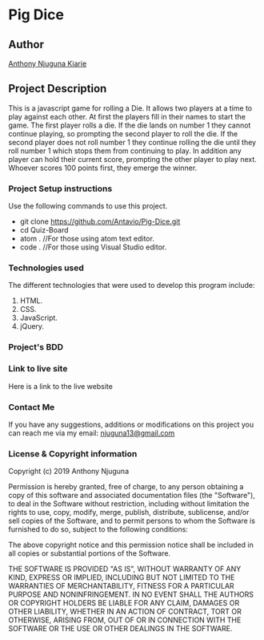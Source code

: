 # Pig Dice

## Author
[Anthony Njuguna Kiarie](https://github.com/Antavio)

## Project Description
This is a javascript game for rolling a Die. It allows two players at a time to play against each other. At first the players fill in their names to start the game. The first player rolls a die. If the die lands on number 1 they cannot continue playing, so prompting the second player to roll the die. If the second player does not roll number 1 they continue rolling the die until they roll number 1 which stops them from continuing to play. In addition any player can hold their current score, prompting the other player to play next. Whoever scores 100 points first, they emerge the winner.

### Project Setup instructions
Use the following commands to use this project.
- git clone https://github.com/Antavio/Pig-Dice.git
- cd Quiz-Board
- atom .  //For those using atom text editor.
- code .  //For those using Visual Studio editor.

### Technologies used
The different technologies that were used to develop this program include:
1. HTML.
2. CSS.
3. JavaScript.
4. jQuery.

### Project's BDD

### Link to live site
Here is a link to the live website

### Contact Me
If you have any suggestions, additions or modifications on this project you can reach me via my email: njuguna13@gmail.com

### License  & Copyright information
Copyright (c) 2019 Anthony Njuguna

Permission is hereby granted, free of charge, to any person obtaining a copy
of this software and associated documentation files (the "Software"), to deal
in the Software without restriction, including without limitation the rights
to use, copy, modify, merge, publish, distribute, sublicense, and/or sell
copies of the Software, and to permit persons to whom the Software is
furnished to do so, subject to the following conditions:

The above copyright notice and this permission notice shall be included in all
copies or substantial portions of the Software.

THE SOFTWARE IS PROVIDED "AS IS", WITHOUT WARRANTY OF ANY KIND, EXPRESS OR
IMPLIED, INCLUDING BUT NOT LIMITED TO THE WARRANTIES OF MERCHANTABILITY,
FITNESS FOR A PARTICULAR PURPOSE AND NONINFRINGEMENT. IN NO EVENT SHALL THE
AUTHORS OR COPYRIGHT HOLDERS BE LIABLE FOR ANY CLAIM, DAMAGES OR OTHER
LIABILITY, WHETHER IN AN ACTION OF CONTRACT, TORT OR OTHERWISE, ARISING FROM,
OUT OF OR IN CONNECTION WITH THE SOFTWARE OR THE USE OR OTHER DEALINGS IN THE
SOFTWARE.
